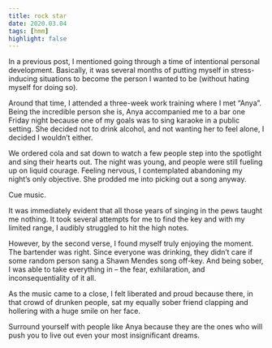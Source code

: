 ```yaml
---
title: rock star
date: 2020.03.04
tags: [hmm]
highlight: false
---
```


In a previous post, I mentioned going through a time of intentional personal development. Basically, it was several months of putting myself in stress-inducing situations to become the person I wanted to be (without hating myself for doing so).

Around that time, I attended a three-week work training where I met “Anya”. Being the incredible person she is, Anya accompanied me to a bar one Friday night because one of my goals was to sing karaoke in a public setting. She decided not to drink alcohol, and not wanting her to feel alone, I decided I wouldn’t either.

We ordered cola and sat down to watch a few people step into the spotlight and sing their hearts out. The night was young, and people were still fueling up on liquid courage. Feeling nervous, I contemplated abandoning my night’s only objective. She prodded me into picking out a song anyway.

Cue music.

It was immediately evident that all those years of singing in the pews taught me nothing. It took several attempts for me to find the key and with my limited range, I audibly struggled to hit the high notes.

However, by the second verse, I found myself truly enjoying the moment. The bartender was right. Since everyone was drinking, they didn’t care if some random person sang a Shawn Mendes song off-key. And being sober, I was able to take everything in – the fear, exhilaration, and inconsequentiality of it all.

As the music came to a close, I felt liberated and proud because there, in that crowd of drunken people, sat my equally sober friend clapping and hollering with a huge smile on her face.

Surround yourself with people like Anya because they are the ones who will push you to live out even your most insignificant dreams.
